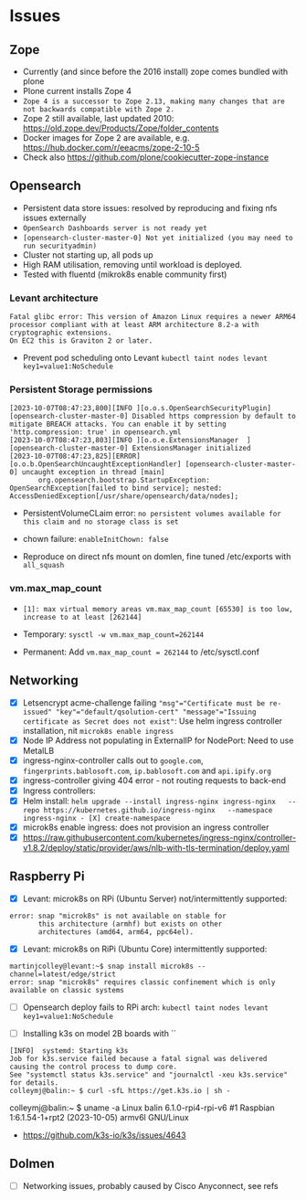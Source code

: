 # Issues

## Zope

- Currently (and since before the 2016 install) zope comes bundled with plone
- Plone current installs Zope 4
- `Zope 4 is a successor to Zope 2.13, making many changes that are not backwards compatible with Zope 2.`
- Zope 2 still available, last updated 2010: <https://old.zope.dev/Products/Zope/folder_contents>
- Docker images for Zope 2 are available, e.g. <https://hub.docker.com/r/eeacms/zope-2-10-5>
- Check also <https://github.com/plone/cookiecutter-zope-instance>

## Opensearch

- Persistent data store issues: resolved by reproducing and fixing nfs issues externally
- `OpenSearch Dashboards server is not ready yet`
- `[opensearch-cluster-master-0] Not yet initialized (you may need to run securityadmin)`
- Cluster not starting up, all pods up
- High RAM utilisation, removing until workload is deployed.
- Tested with fluentd (mikrok8s enable community first)

### Levant architecture

```text
Fatal glibc error: This version of Amazon Linux requires a newer ARM64 processor compliant with at least ARM architecture 8.2-a with cryptographic extensions. 
On EC2 this is Graviton 2 or later.
```

- Prevent pod scheduling onto Levant `kubectl taint nodes levant key1=value1:NoSchedule`

### Persistent Storage permissions

```text
[2023-10-07T08:47:23,800][INFO ][o.o.s.OpenSearchSecurityPlugin] [opensearch-cluster-master-0] Disabled https compression by default to mitigate BREACH attacks. You can enable it by setting 'http.compression: true' in opensearch.yml
[2023-10-07T08:47:23,803][INFO ][o.o.e.ExtensionsManager  ] [opensearch-cluster-master-0] ExtensionsManager initialized 
[2023-10-07T08:47:23,825][ERROR][o.o.b.OpenSearchUncaughtExceptionHandler] [opensearch-cluster-master-0] uncaught exception in thread [main]
       org.opensearch.bootstrap.StartupException: OpenSearchException[failed to bind service]; nested: AccessDeniedException[/usr/share/opensearch/data/nodes];       
```

- PersistentVolumeCLaim error: `no persistent volumes available for this claim and no storage class is set`
- chown failure: `enableInitChown: false`

- Reproduce on direct nfs mount on domlen, fine tuned /etc/exports with `all_squash`

### vm.max_map_count

- `[1]: max virtual memory areas vm.max_map_count [65530] is too low, increase to at least [262144]`

- Temporary: `sysctl -w vm.max_map_count=262144`
- Permanent: Add `vm.max_map_count = 262144` to /etc/sysctl.conf

## Networking

- [X] Letsencrypt acme-challenge failing `"msg"="Certificate must be re-issued" "key"="default/qsolution-cert" "message"="Issuing certificate as Secret does not exist"`: Use helm ingress controller installation, nit `microk8s enable ingress`
- [X] Node IP Address not populating in ExternalIP for NodePort: Need to use MetalLB
- [X] ingress-nginx-controller calls out to `google.com`, `fingerprints.bablosoft.com`, `ip.bablosoft.com` and `api.ipify.org`
- [X] ingress-controller giving 404 error - not routing requests to back-end
- [X] Ingress controllers:
- [X] Helm install: `helm upgrade --install ingress-nginx ingress-nginx   --repo https://kubernetes.github.io/ingress-nginx   --namespace ingress-nginx - [X] create-namespace`
- [X] microk8s enable ingress: does not provision an ingress controller
- [X] <https://raw.githubusercontent.com/kubernetes/ingress-nginx/controller-v1.8.2/deploy/static/provider/aws/nlb-with-tls-termination/deploy.yaml>

## Raspberry Pi

- [X] Levant: microk8s on RPi (Ubuntu Server) not/intermittently supported:

```text
error: snap "microk8s" is not available on stable for
       this architecture (armhf) but exists on other
       architectures (amd64, arm64, ppc64el).
```

- [X] Levant: microk8s on RiPi (Ubuntu Core) intermittently supported:

```text
martinjcolley@levant:~$ snap install microk8s --channel=latest/edge/strict
error: snap "microk8s" requires classic confinement which is only available on classic systems
```

- [ ] Opensearch deploy fails to RPi arch: `kubectl taint nodes levant key1=value1:NoSchedule`

- [ ] Installing k3s on model 2B boards with ``

```text
[INFO]  systemd: Starting k3s
Job for k3s.service failed because a fatal signal was delivered causing the control process to dump core.
See "systemctl status k3s.service" and "journalctl -xeu k3s.service" for details.
colleymj@balin:~ $ curl -sfL https://get.k3s.io | sh -
```

colleymj@balin:~ $ uname -a
Linux balin 6.1.0-rpi4-rpi-v6 #1 Raspbian 1:6.1.54-1+rpt2 (2023-10-05) armv6l GNU/Linux

- <https://github.com/k3s-io/k3s/issues/4643>


## Dolmen

- [ ] Networking issues, probably caused by Cisco Anyconnect, see refs
